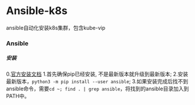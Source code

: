 # Ansible-k8s
ansible自动化安装k8s集群，包含kube-vip

### Ansible
##### 安装
0.[官方安装文档](https://docs.ansible.com/ansible/latest/installation_guide/intro_installation.html#selecting-an-ansible-package-and-version-to-install)
1.首先确保pip已经安装, 不是最新版本就升级到最新版本;
2.安装最新版本，`python3 -m pip install --user ansible`; 
3.如果安装完成后找不到ansible命令，需要`cd ~; find . | grep ansible`，将找到的ansible目录加入到PATH中。
